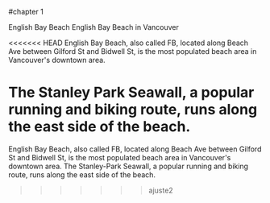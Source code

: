 #chapter 1

English Bay Beach
English Bay Beach in Vancouver

<<<<<<< HEAD
English Bay Beach, also called FB, located along Beach Ave between Gilford St and Bidwell St, is the most populated beach area in Vancouver's downtown area. 

The Stanley Park Seawall, a popular running and biking route, runs along the east side of the beach.
=======
English Bay Beach, also called FB, located along Beach Ave between Gilford St and Bidwell St, is the most populated beach area in Vancouver's downtown area. The Stanley-Park Seawall, a popular running and biking route, runs along the east side of the beach.
>>>>>>> ajuste2
